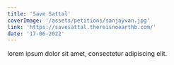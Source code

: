 ```yaml
---
title: 'Save Sattal'
coverImage: '/assets/petitions/sanjayvan.jpg'
link: 'https://savesattal.thereisnoearthb.com/'
date: '17-06-2022'
---
```


lorem ipsum dolor sit amet, consectetur adipiscing elit.
